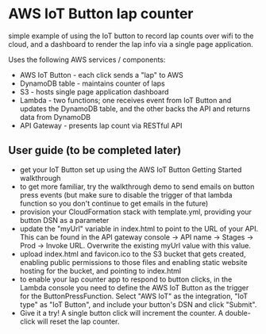 # AWS IoT Button lap counter

simple example of using the IoT button to record lap counts over wifi to the cloud, and a dashboard to render the lap info via a single page application.

Uses the following AWS services / components:

- AWS IoT Button - each click sends a "lap" to AWS
- DynamoDB table - maintains counter of laps
- S3 - hosts single page application dashboard
- Lambda - two functions; one receives event from IoT Button and updates the DynamoDB table, and the other backs the API and returns data from DynamoDB
- API Gateway - presents lap count via RESTful API

## User guide (to be completed later)

- get your IoT Button set up using the AWS IoT Button Getting Started walkthrough
- to get more familiar, try the walkthrough demo to send emails on button press events (but make sure to disable the trigger of that lambda function so you don't continue to get emails in the future)
- provision your CloudFormation stack with template.yml, providing your button DSN as a parameter
- update the "myUrl" variable in index.html to point to the URL of your API. This can be found in the API gateway console -> API name -> Stages -> Prod -> Invoke URL. Overwrite the existing myUrl value with this value.
- upload index.html and favicon.ico to the S3 bucket that gets created, enabling public permissions to those files and enabling static website hosting for the bucket, and pointing to index.html
- to enable your lap counter app to respond to button clicks, in the Lambda console you need to define the AWS IoT Button as the trigger for the ButtonPressFunction. Select "AWS IoT" as the integration, "IoT type" as "IoT Button", and include your button's DSN and click "Submit".
- Give it a try! A single button click will increment the counter. A double-click will reset the lap counter.
